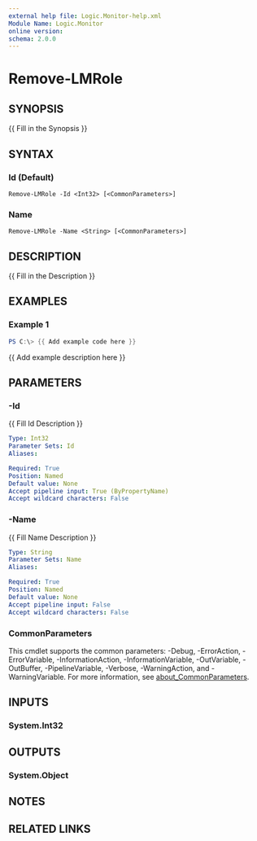 ```yaml
---
external help file: Logic.Monitor-help.xml
Module Name: Logic.Monitor
online version:
schema: 2.0.0
---
```


# Remove-LMRole

## SYNOPSIS
{{ Fill in the Synopsis }}

## SYNTAX

### Id (Default)
```
Remove-LMRole -Id <Int32> [<CommonParameters>]
```

### Name
```
Remove-LMRole -Name <String> [<CommonParameters>]
```

## DESCRIPTION
{{ Fill in the Description }}

## EXAMPLES

### Example 1
```powershell
PS C:\> {{ Add example code here }}
```

{{ Add example description here }}

## PARAMETERS

### -Id
{{ Fill Id Description }}

```yaml
Type: Int32
Parameter Sets: Id
Aliases:

Required: True
Position: Named
Default value: None
Accept pipeline input: True (ByPropertyName)
Accept wildcard characters: False
```

### -Name
{{ Fill Name Description }}

```yaml
Type: String
Parameter Sets: Name
Aliases:

Required: True
Position: Named
Default value: None
Accept pipeline input: False
Accept wildcard characters: False
```

### CommonParameters
This cmdlet supports the common parameters: -Debug, -ErrorAction, -ErrorVariable, -InformationAction, -InformationVariable, -OutVariable, -OutBuffer, -PipelineVariable, -Verbose, -WarningAction, and -WarningVariable. For more information, see [about_CommonParameters](http://go.microsoft.com/fwlink/?LinkID=113216).

## INPUTS

### System.Int32
## OUTPUTS

### System.Object
## NOTES

## RELATED LINKS
